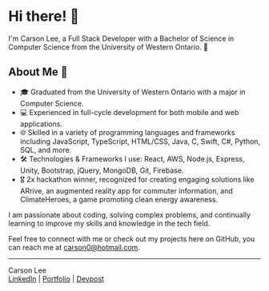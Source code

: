 # Hi there! 👋

I'm Carson Lee, a Full Stack Developer with a Bachelor of Science in Computer Science from the University of Western Ontario. 🚀

## About Me 📌
- 🎓 Graduated from the University of Western Ontario with a major in Computer Science.
- 💻 Experienced in full-cycle development for both mobile and web applications.
- 🌐 Skilled in a variety of programming languages and frameworks including JavaScript, TypeScript, HTML/CSS, Java, C, Swift, C#, Python, SQL, and more.
- 🛠️ Technologies & Frameworks I use: React, AWS, Node.js, Express, Unity, Bootstrap, jQuery, MongoDB, Git, Firebase.
- 🎖️ 2x hackathon winner, recognized for creating engaging solutions like ARrive, an augmented reality app for commuter information, and ClimateHeroes, a game promoting clean energy awareness.

I am passionate about coding, solving complex problems, and continually learning to improve my skills and knowledge in the tech field.

Feel free to connect with me or check out my projects here on GitHub, you can reach me at carson0@hotmail.com.

---
Carson Lee  
[LinkedIn](https://www.linkedin.com/in/carson-lee) | [Portfolio](https://carsonlee.ca) | [Devpost](https://devpost.com/CarsonLeee)
